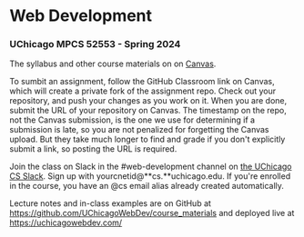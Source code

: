 # Web Development
### UChicago MPCS 52553 - Spring 2024

The syllabus and other course materials on on [Canvas](https://canvas.uchicago.edu/courses/57047).

To sumbit an assignment, follow the GitHub Classroom link on Canvas, which will create a private fork of the assignment repo. Check out your repository, and push your changes as you work on it. When you are done, submit the URL of your repository on Canvas. The timestamp on the repo, not the Canvas submission, is the one we use for determining if a submission is late, so you are not penalized for forgetting the Canvas upload. But they take much longer to find and grade if you  don't explicitly submit a link, so posting the URL is required.


Join the class on Slack in the #web-development channel on [the UChicago CS Slack](
https://join.slack.com/t/cs-uchicago/shared_invite/zt-2fbxbg9g2-XcXiT6S7gcgMjIRMQblZSw). Sign up with yourcnetid@**cs.**uchicago.edu. If you're enrolled in the course, you have an @cs email alias already created automatically.

Lecture notes and in-class examples are on GitHub at https://github.com/UChicagoWebDev/course_materials and deployed live at https://uchicagowebdev.com/
